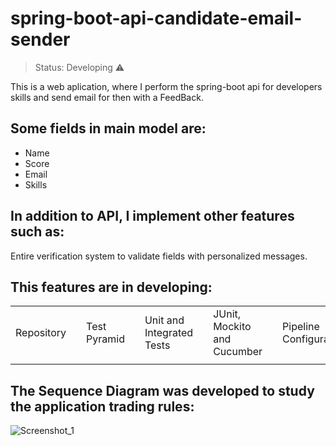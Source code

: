<h1>spring-boot-api-candidate-email-sender</h1>

> Status: Developing ⚠️

This is a web aplication, where I perform the spring-boot api for developers skills and send email for then with a FeedBack.

## Some fields in main model are:

+ Name
+ Score
+ Email
+ Skills

## In addition to API, I implement other features such as:

Entire verification system to validate fields with personalized messages.

## This features are in developing:

<table>
  <tr>
    <td>Repository<td/>
    <td> Test Pyramid<td/>
    <td>Unit and Integrated Tests<td/>
    <td>JUnit, Mockito and Cucumber<td/>
    <td>Pipeline Configuration<td/>
    <td>Kubernetes<td/>
     <td>Basic Commands<td/>
 
  </tr>
   <td><td/>
    <td><td/>
    <td><td/>
    <td><td/>
    <td><td/>
    <td><td/>
    <td><td/>
   </tr>
</table>

## The Sequence Diagram was developed to study the application trading rules:

![Screenshot_1](https://user-images.githubusercontent.com/103866012/229593477-c6a689f9-5825-4234-8253-fc95430b7782.png)

